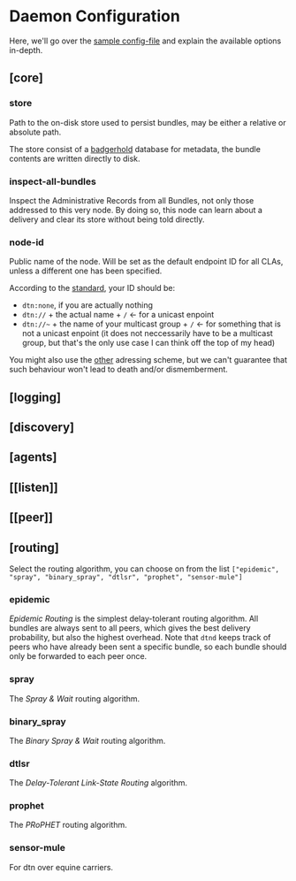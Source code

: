 <!--
SPDX-FileCopyrightText: 2021 Markus Sommer

SPDX-License-Identifier: GPL-3.0-or-later
-->

# Daemon Configuration

Here, we'll go over the [sample config-file](https://github.com/dtn7/dtn7-go/blob/master/cmd/dtnd/configuration.toml) and explain the available options in-depth.

## [core]

### store

Path to the on-disk store used to persist bundles, may be either a relative or absolute path.

The store consist of a [badgerhold](https://github.com/timshannon/badgerhold) database for metadata, the bundle contents are written directly to disk.

### inspect-all-bundles

Inspect the Administrative Records from all Bundles, not only those addressed to this very node.
By doing so, this node can learn about a delivery and clear its store without being told directly.

### node-id

Public name of the node.
Will be set as the default endpoint ID for all CLAs, unless a different one has been specified.

According to the [standard](https://tools.ietf.org/html/draft-ietf-dtn-bpbis-31#section-4.2.5.1.1), your ID should be:

- `dtn:none`, if you are actually nothing
- `dtn://` + the actual name + `/` <- for a unicast enpoint
- `dtn://~` + the name of your multicast group + `/`  <- for something that is not a unicast enpoint (it does not neccessarily have to be a multicast group, but that's the only use case I can think off the top of my head)

You might also use the [other](https://tools.ietf.org/html/draft-ietf-dtn-bpbis-31#section-4.2.5.1.2) adressing scheme, but we can't guarantee that such behaviour won't lead to death and/or dismemberment.

## [logging]

## [discovery]

## [agents]

## [[listen]]

## [[peer]]

## [routing]

Select the routing algorithm, you can choose on from the list `["epidemic", "spray", "binary_spray", "dtlsr", "prophet", "sensor-mule"]`

### epidemic

*Epidemic Routing* is the simplest delay-tolerant routing algorithm.
All bundles are always sent to all peers, which gives the best delivery probability, but also the highest overhead.
Note that `dtnd` keeps track of peers who have already been sent a specific bundle, so each bundle should only be forwarded to each peer once.

### spray

The *Spray & Wait* routing algorithm.

### binary_spray

The *Binary Spray & Wait* routing algorithm.

### dtlsr

The *Delay-Tolerant Link-State Routing* algorithm.

### prophet

The *PRoPHET* routing algorithm.

### sensor-mule

For dtn over equine carriers.
